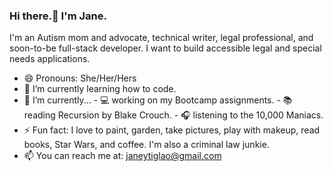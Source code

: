 ### Hi there.👋 I'm Jane.

I'm an Autism mom and advocate, technical writer, legal professional, and soon-to-be full-stack developer. I want to build accessible legal and special needs applications.

- 😄 Pronouns: She/Her/Hers
- 🌱 I’m currently learning how to code.
- 🔭 I’m currently...
      - 💻 working on my Bootcamp assignments.
      - 📚 reading Recursion by Blake Crouch.
      - 🎧 listening to the 10,000 Maniacs.
- ⚡  Fun fact: I love to paint, garden, take pictures, play with makeup, read books, Star Wars, and coffee. I'm also a criminal law junkie. 
- 📫 You can reach me at: janeytiglao@gmail.com


<!--
**jbtiglao/jbtiglao** is a ✨ _special_ ✨ repository because its `README.md` (this file) appears on your GitHub profile.

Here are some ideas to get you started:


- 🌱 I’m currently learning ...
- 👯 I’m looking to collaborate on ...
- 🤔 I’m looking for help with ...
- 💬 Ask me about ...
- 📫 How to reach me: ...
- 😄 Pronouns: ...
- ⚡ Fun fact: ...
-->
